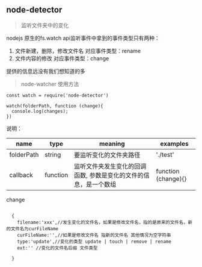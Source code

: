 ## node-detector

> 监听文件夹中的变化

nodejs 原生的fs.watch api监听事件中拿到的事件类型只有两种：
1. 文件新建，删除，修改文件名 对应事件类型：rename
2. 文件内容的修改 对应事件类型：change

提供的信息远没有我们想知道的多

> node-watcher 使用方法

```
const watch = require('node-detector')

watch(folderPath, function (change){
  console.log(changes);
})

```
说明：

| name | type | meaning | examples |
|------|------|------|-------|
| folderPath | string | 要监听变化的文件夹路径 | './test' |
| callback | function | 监听文件夹发生变化的回调函数, 参数是变化的文件的信息，是一个数组 | function (change){}|


change
```

  {
    filename:'xxx',//发生变化的文件名，如果是修改文件名，指的是原来的文件名，新的文件名为curFileName
    curFileName:'',//如果是修改文件名 指新的文件名 其他情况为空字符串
    type:'update',//变化的类型 update | touch | remove | rename
    ext:'' //变化的文件名后缀 文件类型

  }

```
